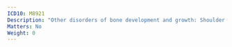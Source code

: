 ```yaml
---
ICD10: M8921
Description: "Other disorders of bone development and growth: Shoulder region"
Matters: No
Weight: 0
---
```


